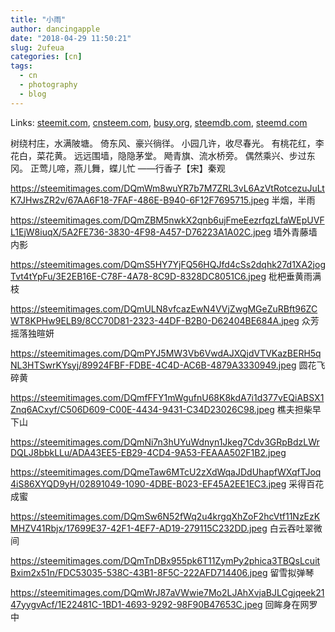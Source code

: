 ```yaml
---
title: "小雨"
author: dancingapple
date: "2018-04-29 11:50:21"
slug: 2ufeua
categories: [cn]
tags: 
  - cn
  - photography
  - blog
---
```


Links: [steemit.com](https://steemit.com/cn/@dancingapple/2ufeua), [cnsteem.com](https://cnsteem.com/cn/@dancingapple/2ufeua), [busy.org](https://busy.org/cn/@dancingapple/2ufeua), [steemdb.com](https://steemdb.com/cn/@dancingapple/2ufeua), [steemd.com](https://steemd.com/cn/@dancingapple/2ufeua)

树绕村庄，水满陂塘。
倚东风、豪兴徜徉。
小园几许，收尽春光。
有桃花红，李花白，菜花黄。
远远围墙，隐隐茅堂。
飏青旗、流水桥旁。
偶然乘兴、步过东冈。
正莺儿啼，燕儿舞，蝶儿忙
——行香子【宋】秦观

https://steemitimages.com/DQmWm8wuYR7b7M7ZRL3vL6AzVtRotcezuJuLtK7JHwsZR2v/67AA6F18-7FAF-486E-B940-6F12F7695715.jpeg
半烟，半雨

https://steemitimages.com/DQmZBM5nwkX2qnb6ujFmeEezrfqzLfaWEpUVFL1EjW8iuqX/5A2FE736-3830-4F98-A457-D76223A1A02C.jpeg
墙外青藤墙内影

https://steemitimages.com/DQmS5HY7YjFQ56HQJfd4cSs2dqhk27d1XA2jogTvt4tYpFu/3E2EB16E-C78F-4A78-8C9D-8328DC8051C6.jpeg
枇杷垂黄雨满枝

https://steemitimages.com/DQmULN8vfcazEwN4VVjZwgMGeZuRBft96ZCWT8KPHw9ELB9/8CC70D81-2323-44DF-B2B0-D62404BE684A.jpeg
众芳摇落独暄妍

https://steemitimages.com/DQmPYJ5MW3Vb6VwdAJXQjdVTVKazBERH5qNL3HTSwrKYsyj/89924FBF-FDBE-4C4D-AC6B-4879A3330949.jpeg
圆花飞碎黄

https://steemitimages.com/DQmfFFY1mWgufnU68K8kdA7i1d377vEQiABSX1Znq6ACxyf/C506D609-C00E-4434-9431-C34D23026C98.jpeg
樵夫担柴早下山

https://steemitimages.com/DQmNi7n3hUYuWdnyn1Jkeg7Cdv3GRpBdzLWrDQLJ8bbkLLu/ADA43EE5-EB29-4CD4-9A53-FEAAA502F1B2.jpeg

https://steemitimages.com/DQmeTaw6MTcU2zXdWqaJDdUhapfWXqfTJoq4iS86XYQD9yH/02891049-1090-4DBE-B023-EF45A2EE1EC3.jpeg
采得百花成蜜

https://steemitimages.com/DQmSw6N52fWq2u4krgqXhZoF2hcVtf11NzEzKMHZV41Rbjx/17699E37-42F1-4EF7-AD19-279115C232DD.jpeg
白云吞吐翠微间

https://steemitimages.com/DQmTnDBx955pk6T11ZymPy2phica3TBQsLcuitBxim2x51n/FDC53035-538C-43B1-8F5C-222AFD714406.jpeg
留雪拟弹琴

https://steemitimages.com/DQmWrJ87aVWwie7Mo2LJAhXvjaBJLCgjqeek2147yygvAcf/1E22481C-1BD1-4693-9292-98F90B47653C.jpeg
回眸身在网罗中
